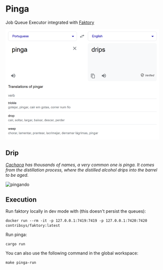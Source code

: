 # Pinga

Job Queue Executor integrated with [Faktory](https://contribsys.com/faktory/)

![pinga](./docs/pinga.png)

## Drip

*[Cachaça](https://en.wikipedia.org/wiki/Cacha%C3%A7a) has thousands of names, a very common one is pinga. It comes from the distillation process, where the distilled alcohol drips into the barrel to be aged.*

![pingando](./docs/pinga.gif)

## Execution

Run faktory locally in dev mode with (this doesn't persist the queues):

```
docker run --rm -it -p 127.0.0.1:7419:7419 -p 127.0.0.1:7420:7420 contribsys/faktory:latest
```

Run pinga:

```
cargo run
```

You can also use the following command in the global workspace:

```
make pinga-run
```
